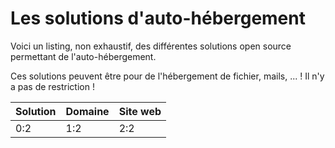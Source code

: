 # Les solutions d'auto-hébergement

Voici un listing, non exhaustif,
des différentes solutions open source permettant de l'auto-hébergement.

Ces solutions peuvent être pour de l'hébergement de fichier, mails, ... ! 
Il n'y a pas de restriction !

| Solution | Domaine | Site web |
| -- | -- | -- |
| 0:2 | 1:2 | 2:2 |
